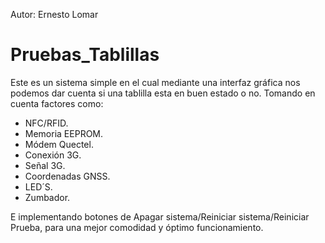Autor: Ernesto Lomar
# Pruebas_Tablillas
Este es un sistema simple en el cual mediante una interfaz gráfica nos podemos dar cuenta si una tablilla esta en buen estado o no. Tomando en cuenta factores como:

- NFC/RFID.
- Memoria EEPROM.
- Módem Quectel.
- Conexión 3G.
- Señal 3G.
- Coordenadas GNSS.
- LED´S.
- Zumbador.

E implementando botones de Apagar sistema/Reiniciar sistema/Reiniciar Prueba, para una mejor comodidad y óptimo funcionamiento.